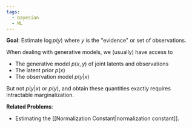 ```yaml
---
tags:
  - bayesian
  - ML
---
```

**Goal**: Estimate $\log p(y)$ where $y$ is the "evidence" or set of observations. 

When dealing with generative models, we (usually) have access to
- The generative model $p(x,y)$ of joint latents and observations
- The latent prior $p(x)$
- The observation model $p(y|x)$

But not $p(y|x)$ or $p(y)$, and obtain these quantities exactly requires intractable marginalization.

**Related Problems**:
- Estimating the [[Normalization Constant|normalization constant]].
